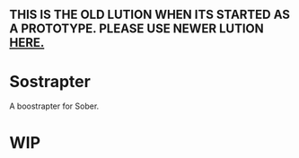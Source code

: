 ## THIS IS THE OLD LUTION WHEN ITS STARTED AS A PROTOTYPE. PLEASE USE NEWER LUTION [HERE.](https://github.com/triisdang/Lution)
# Sostrapter
A boostrapter for Sober.
# **WIP**
